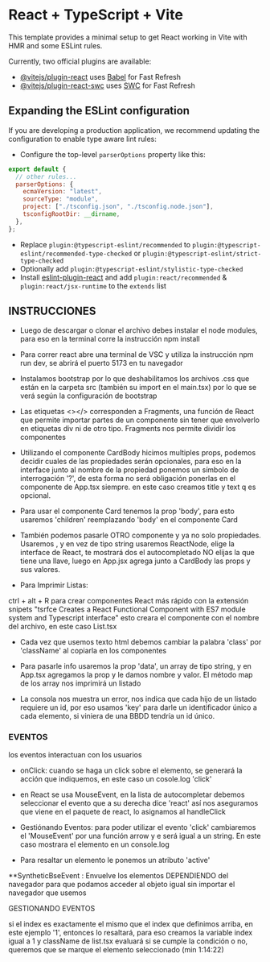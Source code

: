 # React + TypeScript + Vite

This template provides a minimal setup to get React working in Vite with HMR and some ESLint rules.

Currently, two official plugins are available:

- [@vitejs/plugin-react](https://github.com/vitejs/vite-plugin-react/blob/main/packages/plugin-react/README.md) uses [Babel](https://babeljs.io/) for Fast Refresh
- [@vitejs/plugin-react-swc](https://github.com/vitejs/vite-plugin-react-swc) uses [SWC](https://swc.rs/) for Fast Refresh

## Expanding the ESLint configuration

If you are developing a production application, we recommend updating the configuration to enable type aware lint rules:

- Configure the top-level `parserOptions` property like this:

```js
export default {
  // other rules...
  parserOptions: {
    ecmaVersion: "latest",
    sourceType: "module",
    project: ["./tsconfig.json", "./tsconfig.node.json"],
    tsconfigRootDir: __dirname,
  },
};
```

- Replace `plugin:@typescript-eslint/recommended` to `plugin:@typescript-eslint/recommended-type-checked` or `plugin:@typescript-eslint/strict-type-checked`
- Optionally add `plugin:@typescript-eslint/stylistic-type-checked`
- Install [eslint-plugin-react](https://github.com/jsx-eslint/eslint-plugin-react) and add `plugin:react/recommended` & `plugin:react/jsx-runtime` to the `extends` list

## INSTRUCCIONES

- Luego de descargar o clonar el archivo debes instalar el node modules, para eso en la terminal corre la instrucción npm install

- Para correr react abre una terminal de VSC y utiliza la instrucción npm run dev, se abrirá el puerto 5173 en tu navegador

- Instalamos bootstrap por lo que deshabilitamos los archivos .css que están en la carpeta src (también su import en el main.tsx) por lo que se verá según la configuración de bootstrap

- Las etiquetas <></> corresponden a Fragments, una función de React que permite importar partes de un componente sin tener que envolverlo en etiquetas div ni de otro tipo. Fragments nos permite dividir los componentes

- Utilizando el componente CardBody hicimos multiples props, podemos decidir cuales de las propiedades serán opcionales, para eso en la interface junto al nombre de la propiedad ponemos un símbolo de interrogación '?', de esta forma no será obligación ponerlas en el componente de App.tsx siempre. en este caso creamos title y text q es opcional.

- Para usar el componente Card tenemos la prop 'body', para esto usaremos 'children' reemplazando 'body' en el componente Card

- También podemos pasarle OTRO componente y ya no solo propiedades. Usaremos <CardBody/>, y en vez de tipo string usaremos ReactNode, elige la interface de React, te mostrará dos el autocompletado NO elijas la que tiene una llave, luego en App.jsx agrega junto a CardBody las props y sus valores.

* Para Imprimir Listas:

ctrl + alt + R para crear componentes React más rápido con la extensión snipets "tsrfce Creates a React Functional Component with ES7 module system and Typescript interface" esto creara el componente con el nombre del archivo, en este caso List.tsx

- Cada vez que usemos texto html debemos cambiar la palabra 'class' por 'className' al copiarla en los componentes

- Para pasarle info usaremos la prop 'data', un array de tipo string, y en App.tsx agregamos la prop y le damos nombre y valor. El método map de los array nos imprimirá un listado

- La consola nos muestra un error, nos indica que cada hijo de un listado requiere un id, por eso usamos 'key' para darle un identificador único a cada elemento, si viniera de una BBDD tendría un id único.

### EVENTOS

los eventos interactuan con los usuarios

- onClick: cuando se haga un click sobre el elemento, se generará la acción que indiquemos, en este caso un cosole.log 'click'

- en React se usa MouseEvent, en la lista de autocompletar debemos seleccionar el evento que a su derecha dice 'react' así nos aseguramos que viene en el paquete de react, lo asignamos al handleClick

- Gestiónando Eventos: para poder utilizar el evento 'click' cambiaremos el 'MouseEvent' por una función arrow y e será igual a un string. En este caso mostrara el elemento en un console.log

- Para resaltar un elemento le ponemos un atributo 'active'

\*\*SyntheticBseEvent : Envuelve los elementos DEPENDIENDO del navegador para que podamos acceder al objeto igual sin importar el navegador que usemos

GESTIONANDO EVENTOS

si el index es exactamente el mismo que el index que definimos arriba, en este ejemplo '1', entonces lo resaltará, para eso creamos la variable index igual a 1 y className de list.tsx evaluará si se cumple la condición o no, queremos que se marque el elemento seleccionado (min 1:14:22)
